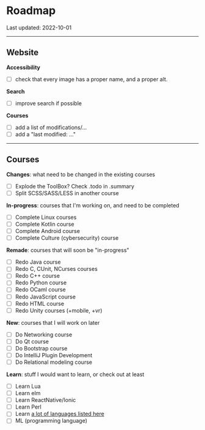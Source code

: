 # Roadmap

Last updated: 2022-10-01

<hr>

## Website

**Accessibility**

- [ ] check that every image has a proper name, and a proper alt.

**Search**

- [ ] improve search if possible

**Courses**

- [ ] add a list of modifications/...
- [ ] add a "last modified: ..."

<hr>

## Courses

**Changes**: what need to be changed in the existing courses

* [ ] Explode the ToolBox? Check .todo in .summary
* [ ] Split SCSS/SASS/LESS in another course

**In-progress**: courses that I'm working on, and need to be completed

* [ ] Complete Linux courses
* [ ] Complete Kotlin course
* [ ] Complete Android course
* [ ] Complete Culture (cybersecurity) course

**Remade**: courses that will soon be "in-progress"

* [ ] Redo Java course
* [ ] Redo C, CUnit, NCurses courses
* [ ] Redo C++ course
* [ ] Redo Python course
* [ ] Redo OCaml course
* [ ] Redo JavaScript course
* [ ] Redo HTML course
* [ ] Redo Unity courses (+mobile, +vr)

**New**: courses that I will work on later

* [ ] Do Networking course
* [ ] Do Qt course
* [ ] Do Bootstrap course
* [ ] Do IntelliJ Plugin Development
* [ ] Do Relational modeling course

**Learn**: stuff I would want to learn, or check out at least

* [ ] Learn Lua
* [ ] Learn elm
* [ ] Learn ReactNative/Ionic
* [ ] Learn Perl
* [ ] Learn [a lot of languages listed here](https://www.jetbrains.com/help/webstorm/application-development-guidelines.html)
* [ ] ML (programming language)